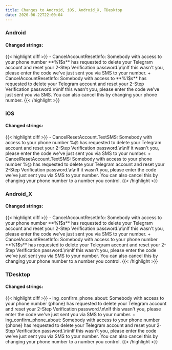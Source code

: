 ```yaml
---
title: Changes to Android, iOS, Android_X, TDesktop
date: 2020-06-22T22:00:04
---
```

<h3>Android</h3>
<h4>Changed strings:</h4>
{{< highlight diff >}}
- CancelAccountResetInfo: Somebody with access to your phone number **%1$s** has requested to delete your Telegram account and reset your 2-Step Verification password.\n\nIf this wasn't you, please enter the code we've just sent you via SMS to your number.
+ CancelAccountResetInfo: Somebody with access to **%1$s** has requested to delete your Telegram account and reset your 2-Step Verification password.\n\nIf this wasn't you, please enter the code we've just sent you via SMS. You can also cancel this by changing your phone number.
{{< /highlight >}}
<h3>iOS</h3>
<h4>Changed strings:</h4>
{{< highlight diff >}}
- CancelResetAccount.TextSMS: Somebody with access to your phone number %@ has requested to delete your Telegram account and reset your 2-Step Verification password.\n\nIf it wasn't you, please enter the code we've just sent you via SMS to your number.
+ CancelResetAccount.TextSMS: Somebody with access to your phone number %@ has requested to delete your Telegram account and reset your 2-Step Verification password.\n\nIf it wasn't you, please enter the code we've just sent you via SMS to your number. You can also cancel this by changing your phone number to a number you control.
{{< /highlight >}}
<h3>Android_X</h3>
<h4>Changed strings:</h4>
{{< highlight diff >}}
- CancelAccountResetInfo: Somebody with access to your phone number **%1$s** has requested to delete your Telegram account and reset your 2-Step Verification password.\n\nIf this wasn't you, please enter the code we've just sent you via SMS to your number.
+ CancelAccountResetInfo: Somebody with access to your phone number **%1$s** has requested to delete your Telegram account and reset your 2-Step Verification password.\n\nIf this wasn't you, please enter the code we've just sent you via SMS to your number. You can also cancel this by changing your phone number to a number you control.
{{< /highlight >}}
<h3>TDesktop</h3>
<h4>Changed strings:</h4>
{{< highlight diff >}}
- lng_confirm_phone_about: Somebody with access to your phone number {phone} has requested to delete your Telegram account and reset your 2-Step Verification password.\n\nIf this wasn't you, please enter the code we've just sent you via SMS to your number.
+ lng_confirm_phone_about: Somebody with access to your phone number {phone} has requested to delete your Telegram account and reset your 2-Step Verification password.\n\nIf this wasn't you, please enter the code we've just sent you via SMS to your number. You can also cancel this by changing your phone number to a number you control.
{{< /highlight >}}
